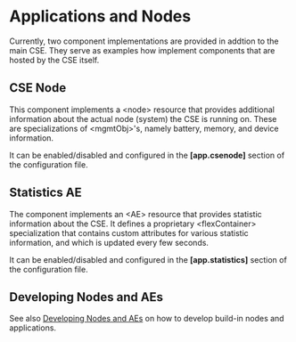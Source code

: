 # Applications and Nodes

Currently, two component implementations are provided in addtion to the main CSE. They serve as examples how implement components that are hosted by the CSE itself.

## CSE Node

This component implements a &lt;node> resource that provides additional information about the actual node (system) the CSE is running on. These are specializations of &lt;mgmtObj>'s, namely battery, memory, and device information.

It can be enabled/disabled and configured in the **[app.csenode]** section of the configuration file.


## Statistics AE

The component implements an &lt;AE> resource that provides statistic information about the CSE. It defines a proprietary &lt;flexContainer> specialization that contains custom attributes for various statistic information, and which is updated every few seconds.

It can be enabled/disabled and configured in the **[app.statistics]** section of the configuration file.


## Developing Nodes and AEs

See also [Developing Nodes and AEs](Development.md#developing-nodes-and-aes) on how to develop build-in nodes and applications.